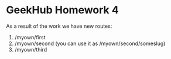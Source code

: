 GeekHub Homework 4
========================

As a result of the work we have new routes:

1. /myown/first
2. /myown/second (you can use it as /myown/second/someslug)
3. /myown/third
